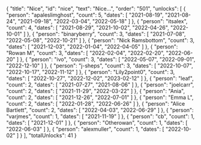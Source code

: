 {
  "title": "Nice",
  "id": "nice",
  "text": "Nice…",
  "order": "501",
  "unlocks": [
    {
      "person": "apaleslimghost",
      "count": 5,
      "dates": [
        "2021-08-19",
        "2021-08-24",
        "2021-09-18",
        "2022-03-04",
        "2022-05-18"
      ]
    },
    {
      "person": "itsalex",
      "count": 4,
      "dates": [
        "2021-08-29",
        "2021-10-02",
        "2022-04-26",
        "2022-10-01"
      ]
    },
    {
      "person": "binaryberry",
      "count": 3,
      "dates": [
        "2021-07-08",
        "2022-05-08",
        "2022-10-21"
      ]
    },
    {
      "person": "Nick Ramsbottom",
      "count": 3,
      "dates": [
        "2021-12-03",
        "2022-01-04",
        "2022-04-05"
      ]
    },
    {
      "person": "Rowan M",
      "count": 3,
      "dates": [
        "2022-02-04",
        "2022-02-20",
        "2022-06-20"
      ]
    },
    {
      "person": "ivo",
      "count": 3,
      "dates": [
        "2022-05-07",
        "2022-09-01",
        "2022-12-10"
      ]
    },
    {
      "person": "j-sheps",
      "count": 3,
      "dates": [
        "2022-10-07",
        "2022-10-17",
        "2022-11-12"
      ]
    },
    {
      "person": "Lily2point0",
      "count": 3,
      "dates": [
        "2022-10-27",
        "2022-12-02",
        "2023-02-12"
      ]
    },
    {
      "person": "leaf",
      "count": 2,
      "dates": [
        "2021-07-27",
        "2021-08-06"
      ]
    },
    {
      "person": "joelcarr",
      "count": 2,
      "dates": [
        "2021-11-29",
        "2022-03-22"
      ]
    },
    {
      "person": "Ania",
      "count": 2,
      "dates": [
        "2021-12-26",
        "2022-07-01"
      ]
    },
    {
      "person": "Emma L",
      "count": 2,
      "dates": [
        "2022-01-28",
        "2022-06-26"
      ]
    },
    {
      "person": "Alice Bartlett",
      "count": 2,
      "dates": [
        "2022-04-03",
        "2022-06-29"
      ]
    },
    {
      "person": "varjmes",
      "count": 1,
      "dates": [
        "2021-11-19"
      ]
    },
    {
      "person": "cb",
      "count": 1,
      "dates": [
        "2021-12-01"
      ]
    },
    {
      "person": "Otherowan",
      "count": 1,
      "dates": [
        "2022-06-03"
      ]
    },
    {
      "person": "alexmuller",
      "count": 1,
      "dates": [
        "2022-10-02"
      ]
    }
  ],
  "totalUnlocks": 41
}